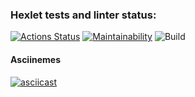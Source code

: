 ### Hexlet tests and linter status:
[![Actions Status](https://github.com/ramzesnic/java-project-lvl1/workflows/hexlet-check/badge.svg)](https://github.com/ramzesnic/java-project-lvl1/actions)
[![Maintainability](https://api.codeclimate.com/v1/badges/a99a88d28ad37a79dbf6/maintainability)](https://codeclimate.com/github/codeclimate/codeclimate/maintainability)
![Build](https://github.com/ramzesnic/java-project-lvl1/actions/workflows/build.yml/badge.svg)

#### Asciinemes
[![asciicast](https://asciinema.org/a/QouRS0EhyJFwsB8HxLSauHvGr.svg)](https://asciinema.org/a/QouRS0EhyJFwsB8HxLSauHvGr)

